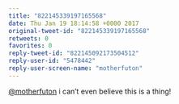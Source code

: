 ```yaml
---
title: "822145339197165568"
date: Thu Jan 19 18:14:58 +0000 2017
original-tweet-id: "822145339197165568"
retweets: 0
favorites: 0
reply-tweet-id: "822145092173504512"
reply-user-id: "5478442"
reply-user-screen-name: "motherfuton"
---
```

<a href="https://twitter.com/motherfuton">@motherfuton</a> i can’t even believe this is a thing!
